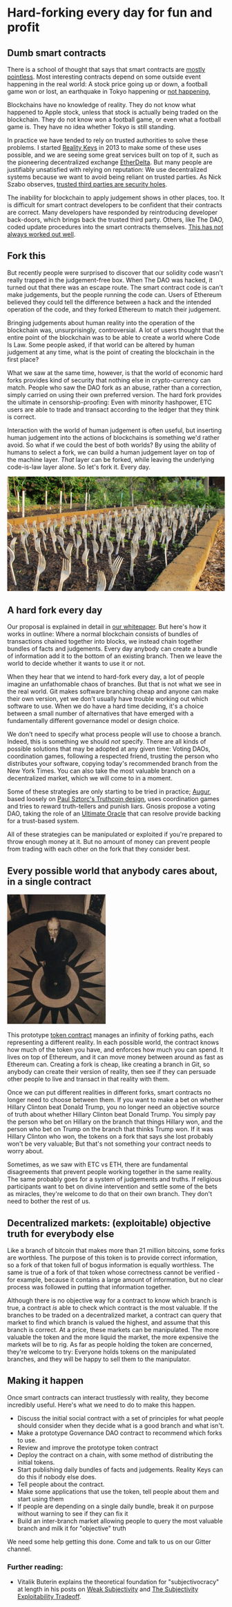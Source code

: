 # Hard-forking every day for fun and profit

## Dumb smart contracts

There is a school of thought that says that smart contracts are [mostly pointless](http://www.coindesk.com/three-smart-contract-misconceptions/). Most interesting contracts depend on some outside event happening in the real world: A stock price going up or down, a football game won or lost, an earthquake in Tokyo happening or [not happening](http://www.japantimes.co.jp/news/2016/08/01/national/erroneous-alert-massive-tokyo-quake-causes-brief-panic/), 

Blockchains have no knowledge of reality. They do not know what happened to Apple stock, unless that stock is actually being traded on the blockchain. They do not know won a football game, or even what a football game is. They have no idea whether Tokyo is still standing.

In practice we have tended to rely on trusted authorities to solve these problems. I started [Reality Keys](https://www.realitykeys.com/) in 2013 to make some of these uses possible, and we are seeing some great services built on top of it, such as the pioneering decentralized exchange [EtherDelta](https://etherdelta.github.io/). But many people are justifiably unsatisfied with relying on reputation: We use decentralized systems because we want to avoid being reliant on trusted parties. As Nick Szabo observes, [trusted third parties are security holes](http://szabo.best.vwh.net/ttps.html).

The inability for blockchain to apply judgement shows in other places, too. It is difficult for smart contract developers to be confident that their contracts are correct. Many developers have responded by reintroducing developer back-doors, which brings back the trusted third party. Others, like The DAO, coded update procedures into the smart contracts themselves. [This has not always worked out well](http://www.coindesk.com/dao-attacked-code-issue-leads-60-million-ether-theft/).


## Fork this

But recently people were surprised to discover that our solidity code wasn't really trapped in the judgement-free box. When The DAO was hacked, it turned out that there was an escape route. The smart contract code is can't make judgements, but the people running the code can. Users of Ethereum believed they could tell the difference between a hack and the intended operation of the code, and they forked Ethereum to match their judgement.

Bringing judgements about human reality into the operation of the blockchain was, unsurprisingly, controversial. A lot of users thought that the entire point of the blockchain was to be able to create a world where Code Is Law. Some people asked, if that world can be altered by human judgement at any time, what is the point of creating the blockchain in the first place?

What we saw at the same time, however, is that the world of economic hard forks provides kind of security that nothing else in crypto-currency can match. People who saw the DAO fork as an abuse, rather than a correction, simply carried on using their own preferred version. The hard fork provides the ultimate in censorship-proofing: Even with minority hashpower, ETC users are able to trade and transact according to the ledger that they think is correct.

Interaction with the world of human judgement is often useful, but inserting human judgement into the actions of blockchains is something we'd rather avoid. So what if we could the best of both worlds? By using the ability of humans to select a fork, we can build a human judgement layer on top of the machine layer. *That* layer can be forked, while leaving the underlying code-is-law layer alone. So let's fork it. Every day.

![Many forks](images/Fork_Beans.jpg)

## A hard fork every day

Our proposal is explained in detail in [our whitepaper](https://github.com/realitykeys/subjectivocracy/blob/master/whitepaper.md). But here's how it works in outline: Where a normal blockchain consists of bundles of transactions chained together into blocks, we instead chain together bundles of facts and judgements. Every day anybody can create a bundle of information add it to the bottom of an existing branch. Then we leave the world to decide whether it wants to use it or not.

When they hear that we intend to hard-fork every day, a lot of people imagine an unfathomable chaos of branches. But that is not what we see in the real world. Git makes software branching cheap and anyone can make their own version, yet we don't usually have trouble working out which software to use. When we do have a hard time deciding, it's a choice between a small number of alternatives that have emerged with a fundamentally different governance model or design choice.

We don't need to specify what process people will use to choose a branch. Indeed, this is something we should *not* specify. There are all kinds of possible solutions that may be adopted at any given time: Voting DAOs, coordination games, following a respected friend, trusting the person who distributes your software, copying today's recommended branch from the New York Times. You can also take the most valuable branch on a decentralized market, which we will come to in a moment. 

Some of these strategies are only starting to be tried in practice; [Augur](https://www.augur.net/), based loosely on [Paul Sztorc's Truthcoin design](http://bitcoinhivemind.com/papers/truthcoin-whitepaper.pdf), uses coordination games and tries to reward truth-tellers and punish liars. Gnosis propose a voting DAO, taking the role of an [Ultimate Oracle](http://forum.groupgnosis.com/t/the-ultimate-oracle/61) that can resolve provide backing for a trust-based system.

All of these strategies can be manipulated or exploited if you're prepared to throw enough money at it. But no amount of money can prevent people from trading with each other on the fork that they consider best.


## Every possible world that anybody cares about, in a single contract

![Borges](images/Jorge_Luis_Borges.jpg)

This prototype [token contract](https://github.com/realitykeys/subjectivocracy/blob/master/contracts/realitytoken.sol) manages an infinity of forking paths, each representing a different reality. In each possible world, the contract knows how much of the token you have, and enforces how much you can spend. It lives on top of Ethereum, and it can move money between around as fast as Ethereum can. Creating a fork is cheap, like creating a branch in Git, so anybody can create their version of reality, then see if they can persuade other people to live and transact in that reality with them.

Once we can put different realities in different forks, smart contracts no longer need to choose between them. If you want to make a bet on whether Hillary Clinton beat Donald Trump, you no longer need an objective source of truth about whether Hillary Clinton beat Donald Trump. You simply pay the person who bet on Hillary on the branch that things Hillary won, and the person who bet on Trump on the branch that thinks Trump won. If it was Hillary Clinton who won, the tokens on a fork that says she lost probably won't be very valuable; But that's not something your contract needs to worry about.

Sometimes, as we saw with ETC vs ETH, there are fundamental disagreements that prevent people working together in the same reality. The same probably goes for a system of judgements and truths. If religious participants want to bet on divine intervention and settle some of the bets as miracles, they're welcome to do that on their own branch. They don't need to bother the rest of us.


## Decentralized markets: (exploitable) objective truth for everybody else

Like a branch of bitcoin that makes more than 21 million bitcoins, some forks are worthless. The purpose of this token is to provide correct information, so a fork of that token full of bogus information is equally worthless. The same is true of a fork of that token whose correctness cannot be verified - for example, because it contains a large amount of information, but no clear process was followed in putting that information together. 

Although there is no objective way for a contract to know which branch is true, a contract *is* able to check which contract is the most valuable. If the branches to be traded on a decentralized market, a contract can query that market to find which branch is valued the highest, and assume that this branch is correct. At a price, these markets can be manipulated. The more valuable the token and the more liquid the market, the more expensive the markets will be to rig. As far as people holding the token are concerned, they're welcome to try: Everyone holds tokens on the manipulated branches, and they will be happy to sell them to the manipulator.


## Making it happen

Once smart contracts can interact trustlessly with reality, they become incredibly useful. Here's what we need to do to make this happen.

* Discuss the initial social contract with a set of principles for what people should consider when they decide what is a good branch and what isn't.
* Make a prototype Governance DAO contract to recommend which forks to use.
* Review and improve the prototype token contract
* Deploy the contract on a chain, with some method of distributing the initial tokens.
* Start publishing daily bundles of facts and judgements. Reality Keys can do this if nobody else does.
* Tell people about the contract.
* Make some applications that use the token, tell people about them and start using them
* If people are depending on a single daily bundle, break it on purpose without warning to see if they can fix it
* Build an inter-branch market allowing people to query the most valuable branch and milk it for "objective" truth

We need some help getting this done. Come and talk to us on our Gitter channel.



### Further reading: 

* Vitalik Buterin explains the theoretical foundation for "subjectivocracy" at length in his posts on [Weak Subjectivity](https://blog.ethereum.org/2014/11/25/proof-stake-learned-love-weak-subjectivity/) and [The Subjectivity Exploitability Tradeoff](https://blog.ethereum.org/2015/02/14/subjectivity-exploitability-tradeoff/).
